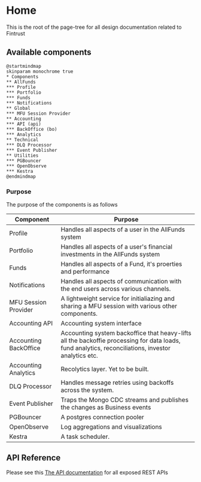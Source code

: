 # Home
This is the root of the page-tree for all design documentation related to Fintrust

## Available components

```kroki-plantuml
@startmindmap
skinparam monochrome true
* Components
** AllFunds
*** Profile
*** Portfolio
*** Funds
*** Notifications
** Global
*** MFU Session Provider
** Accounting
*** API (api)
*** BackOffice (bo)
*** Analytics
** Technical
*** DLQ Processor
*** Event Publisher
** Utilities
*** PGBouncer
*** OpenObserve
*** Kestra
@endmindmap
```

### Purpose

The purpose of the components is as follows

Component            | Purpose
---------------------|-------
Profile              | Handles all aspects of a user in the AllFunds system
Portfolio            | Handles all aspects of a user's financial investments in the AllFunds system
Funds                | Handles all aspects of a Fund, it's proerties and performance
Notifications        | Handles all aspects of communication with the end users across various channels.
MFU Session Provider | A lightweight service for initialiazing and sharing a MFU session with various other components.
Accounting API       | Accounting system interface
Accounting BackOffice| Accounting system backoffice that heavy-lifts all the backoffie processing for data loads, fund analytics, reconciliations, investor analytics etc.
Accounting Analytics | Recolytics layer. Yet to be built.
DLQ Processor        | Handles message retries using backoffs across the system.
Event Publisher      | Traps the Mongo CDC streams and publishes the changes as Business events 
PGBouncer            | A postgres connection pooler
OpenObserve          | Log aggregations and visualizations
Kestra               | A task scheduler.

## API Reference

Please see this [The API documentation](https://fintrust-dev.techwave.net/swagger-ui) for all exposed REST APIs

